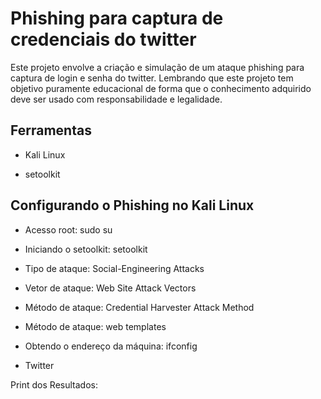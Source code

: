# Phishing para captura de credenciais do twitter
Este projeto envolve a criação e simulação de um ataque phishing para captura de login e  senha do twitter. Lembrando que este projeto  tem objetivo puramente educacional de forma que o conhecimento adquirido deve ser usado com responsabilidade e legalidade.

## Ferramentas 

- Kali Linux 

- setoolkit 

## Configurando o Phishing no Kali Linux 

- Acesso root: sudo su 

- Iniciando o setoolkit: setoolkit 

- Tipo de ataque: Social-Engineering Attacks 

- Vetor de ataque: Web Site Attack Vectors 

- Método de ataque: Credential Harvester Attack Method  

- Método de ataque: web templates 

- Obtendo o endereço da máquina: ifconfig 

- Twitter 

 

Print dos Resultados: 

